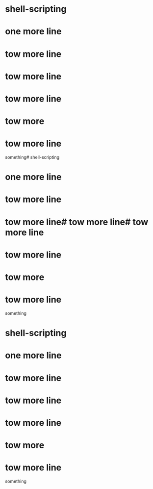 # shell-scripting

# one more line

# tow more line
# tow more line
# tow more line
# tow more 
# tow more line




something# shell-scripting

# one more line

# tow more line
# tow more line# tow more line# tow more line
# tow more line
# tow more 
# tow more line




something
# shell-scripting

# one more line

# tow more line
# tow more line
# tow more line
# tow more 
# tow more line




something